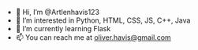 - 👋 Hi, I’m @Artlenhavis123
- 👀 I’m interested in Python, HTML, CSS, JS, C++, Java
- 🌱 I’m currently learning Flask
- 📫 You can reach me at oliver.havis@gmail.com

<!---
Artlenhavis123/Artlenhavis123 is a ✨ special ✨ repository because its `README.md` (this file) appears on your GitHub profile.
You can click the Preview link to take a look at your changes.
--->
